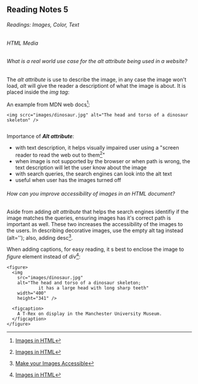 ## Reading Notes 5

###### Readings: Images, Color, Text

###### HTML Media

###### What is a real world use case for the alt attribute being used in a website?

The *alt attribute* is use to describe the image, in any case the image won't load, *alt* will give the reader a descriptiont of what the image is about. It is placed inside the *img tag*:

An example from MDN web docs[^1]:

```
<img scrc="images/dinosaur.jpg" alt="The head and torso of a dinosaur skeleton" />
      
```
Importance of ***Alt attribute***:
- with text description, it helps visually impaired user using a "screen reader to read the web out to them[^1]"
- when image is not supported by the browser or when path is wrong, the text description will let the user know about the image
- with search queries, the search engines can look into the alt text 
- useful when user has the images turned off 

###### How can you improve accessibility of images in an HTML document?

Aside from adding *alt attribute* that helps the search engines identifiy if the image matches the queries, ensuring images has it's correct path is important as well. These two increases the accessibility of the images to the users. In describing decorative images, use the empty alt tag instead (alt=''); also, adding desc[^2].

When adding captions, for easy reading, it s best to enclose the image to *figure* element instead of *div*[^1]:

```
<figure>
  <img
    src="images/dinosaur.jpg"
    alt="The head and torso of a dinosaur skeleton;
            it has a large head with long sharp teeth"
    width="400"
    height="341" />

  <figcaption>
    A T-Rex on display in the Manchester University Museum.
  </figcaption>
</figure>
```




[^1]: [Images in HTML](https://developer.mozilla.org/en-US/docs/Learn/HTML/Multimedia_and_embedding/Images_in_HTML)
[^2]: [Make your Images Accessible](https://itaccessibility.arizona.edu/content/images)

